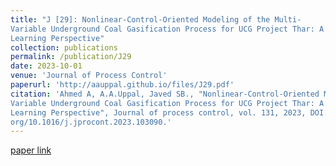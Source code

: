 ```yaml
---
title: "J [29]: Nonlinear-Control-Oriented Modeling of the Multi-
Variable Underground Coal Gasification Process for UCG Project Thar: A Machine
Learning Perspective"
collection: publications
permalink: /publication/J29
date: 2023-10-01
venue: 'Journal of Process Control'
paperurl: 'http://aauppal.github.io/files/J29.pdf'
citation: 'Ahmed A, A.A.Uppal, Javed SB., "Nonlinear-Control-Oriented Modeling of the Multi-
Variable Underground Coal Gasification Process for UCG Project Thar: A Machine
Learning Perspective", Journal of process control, vol. 131, 2023, DOI: https://doi.
org/10.1016/j.jprocont.2023.103090.'
---
```

[](http://aauppal.github.io/files/J29.pdf)
[paper link](https://doi.org/10.1016/j.jprocont.2023.103090)

